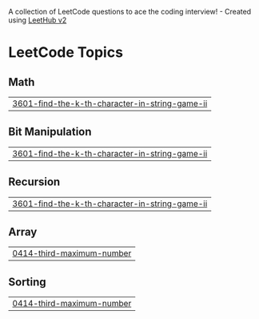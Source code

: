 A collection of LeetCode questions to ace the coding interview! - Created using [LeetHub v2](https://github.com/arunbhardwaj/LeetHub-2.0)
<!---LeetCode Topics Start-->
# LeetCode Topics
## Math
|  |
| ------- |
| [3601-find-the-k-th-character-in-string-game-ii](https://github.com/muralidharmaddali/LeetCode/tree/master/3601-find-the-k-th-character-in-string-game-ii) |
## Bit Manipulation
|  |
| ------- |
| [3601-find-the-k-th-character-in-string-game-ii](https://github.com/muralidharmaddali/LeetCode/tree/master/3601-find-the-k-th-character-in-string-game-ii) |
## Recursion
|  |
| ------- |
| [3601-find-the-k-th-character-in-string-game-ii](https://github.com/muralidharmaddali/LeetCode/tree/master/3601-find-the-k-th-character-in-string-game-ii) |
## Array
|  |
| ------- |
| [0414-third-maximum-number](https://github.com/muralidharmaddali/LeetCode/tree/master/0414-third-maximum-number) |
## Sorting
|  |
| ------- |
| [0414-third-maximum-number](https://github.com/muralidharmaddali/LeetCode/tree/master/0414-third-maximum-number) |
<!---LeetCode Topics End-->
